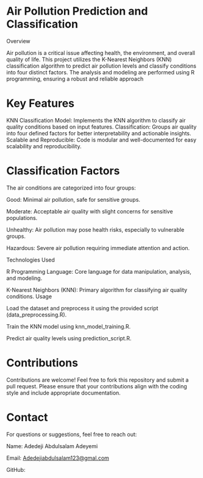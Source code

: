 # Air Pollution Prediction and Classification

Overview

Air pollution is a critical issue affecting health, the environment, and overall quality of life. This project utilizes the K-Nearest Neighbors (KNN) classification algorithm to predict air pollution levels and classify conditions into four distinct factors. The analysis and modeling are performed using R programming, ensuring a robust and reliable approach

# Key Features

KNN Classification Model: Implements the KNN algorithm to classify air quality conditions based on input features.
Classification: Groups air quality into four defined factors for better interpretability and actionable insights.
Scalable and Reproducible: Code is modular and well-documented for easy scalability and reproducibility.

# Classification Factors

The air conditions are categorized into four groups:

Good: Minimal air pollution, safe for sensitive groups.

Moderate: Acceptable air quality with slight concerns for sensitive populations.

Unhealthy: Air pollution may pose health risks, especially to vulnerable groups.

Hazardous: Severe air pollution requiring immediate attention and action.

Technologies Used

R Programming Language: Core language for data manipulation, analysis, and modeling.

K-Nearest Neighbors (KNN): Primary algorithm for classifying air quality conditions.
Usage

Load the dataset and preprocess it using the provided script (data_preprocessing.R).

Train the KNN model using knn_model_training.R.

Predict air quality levels using prediction_script.R.

# Contributions

Contributions are welcome! Feel free to fork this repository and submit a pull request. Please ensure that your contributions align with the coding style and include appropriate documentation.
# Contact

For questions or suggestions, feel free to reach out:

Name: Adedeji Abdulsalam Adeyemi

Email: Adedejiabdulsalam123@gmal.com

GitHub: 
